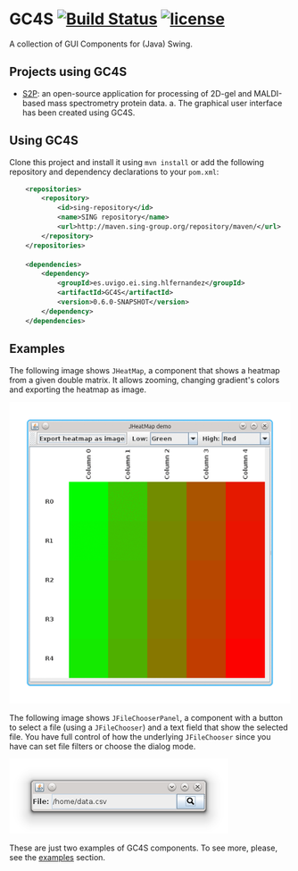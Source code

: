 GC4S [![Build Status](https://travis-ci.org/hlfernandez/GC4S.svg?branch=master)](https://travis-ci.org/hlfernandez/GC4S) [![license](https://img.shields.io/badge/LICENSE-GPLv3-blue.svg)]()
========================

A collection of GUI Components for (Java) Swing.

Projects using GC4S
-------------------
- [S2P](http://sing-group.org/s2p/): an open-source application for processing of 2D-gel and MALDI-based mass spectrometry protein data. a. The graphical user interface has been created using GC4S.

Using GC4S
----------
Clone this project and install it using `mvn install` or add the following repository and dependency declarations to your `pom.xml`:
```xml
    <repositories>
		<repository>
			<id>sing-repository</id>
			<name>SING repository</name>
			<url>http://maven.sing-group.org/repository/maven/</url>
		</repository>
	</repositories>
	
	<dependencies>
    	<dependency>
			<groupId>es.uvigo.ei.sing.hlfernandez</groupId>
			<artifactId>GC4S</artifactId>
			<version>0.6.0-SNAPSHOT</version>
		</dependency>
	</dependencies>
```

Examples
--------

The following image shows `JHeatMap`, a component that shows a heatmap from a given double matrix. It allows zooming, changing gradient's colors and exporting the heatmap as image.

![JHeatMap](screenshots/JHeatMap.gif)

The following image shows `JFileChooserPanel`, a component with a button to select a file (using a `JFileChooser`) and a text field that show the selected file. You have full control of how the underlying `JFileChooser` since you have can set file filters or choose the dialog mode.

![JFileChooserPanel](screenshots/JFileChooserPanel.png)

These are just two examples of GC4S components. To see more, please, see the [examples](EXAMPLES.md) section.

